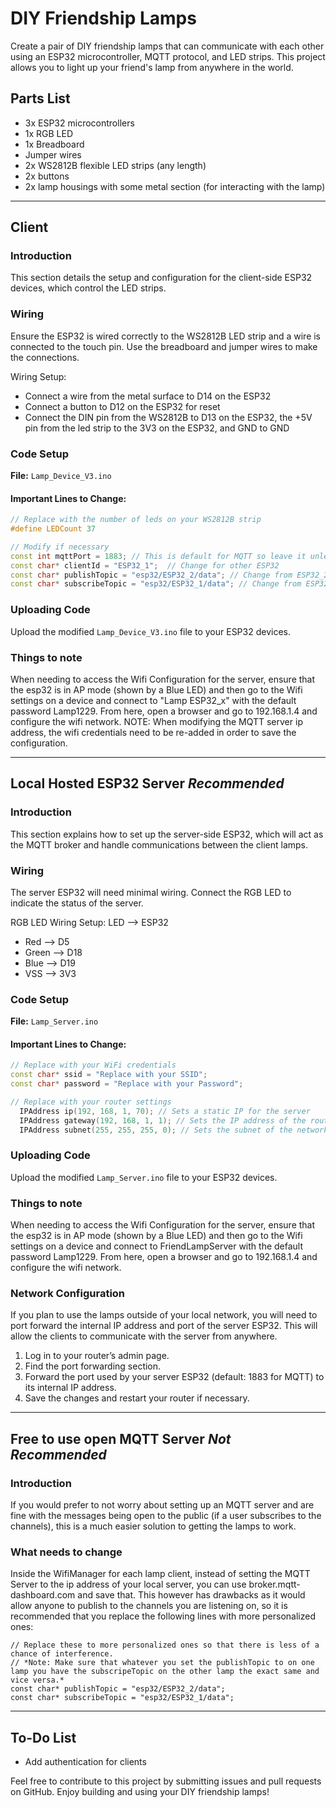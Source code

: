 # DIY Friendship Lamps

Create a pair of DIY friendship lamps that can communicate with each other using an ESP32 microcontroller, MQTT protocol, and LED strips. This project allows you to light up your friend's lamp from anywhere in the world.

## Parts List

- 3x ESP32 microcontrollers
- 1x RGB LED
- 1x Breadboard
- Jumper wires
- 2x WS2812B flexible LED strips (any length)
- 2x buttons
- 2x lamp housings with some metal section (for interacting with the lamp)

---

## Client

### Introduction

This section details the setup and configuration for the client-side ESP32 devices, which control the LED strips.

### Wiring

Ensure the ESP32 is wired correctly to the WS2812B LED strip and a wire is connected to the touch pin. Use the breadboard and jumper wires to make the connections.

Wiring Setup:
- Connect a wire from the metal surface to D14 on the ESP32
- Connect a button to D12 on the ESP32 for reset
- Connect the DIN pin from the WS2812B to D13 on the ESP32, the +5V pin from the led strip to the 3V3 on the ESP32, and GND to GND

### Code Setup

**File:** `Lamp_Device_V3.ino`

#### Important Lines to Change:

```cpp
// Replace with the number of leds on your WS2812B strip
#define LEDCount 37

// Modify if necessary
const int mqttPort = 1883; // This is default for MQTT so leave it unless necessary
const char* clientId = "ESP32_1";  // Change for other ESP32
const char* publishTopic = "esp32/ESP32_2/data"; // Change from ESP32_2 to ESP32_1 if the clientId is ESP32_2
const char* subscribeTopic = "esp32/ESP32_1/data"; // Change from ESP32_1 to ESP32_2 if the clientId is ESP32_2
```

### Uploading Code

Upload the modified `Lamp_Device_V3.ino` file to your ESP32 devices.

### Things to note

When needing to access the Wifi Configuration for the server, ensure that the esp32 is in AP mode (shown by a Blue LED) and then go to the Wifi settings on a device and connect to "Lamp ESP32_x" with the default password Lamp1229. From here, open a browser and go to 192.168.1.4 and configure the wifi network. NOTE: When modifying the MQTT server ip address, the wifi credentials need to be re-added in order to save the configuration.

---

## Local Hosted ESP32 Server *Recommended*

### Introduction

This section explains how to set up the server-side ESP32, which will act as the MQTT broker and handle communications between the client lamps.

### Wiring

The server ESP32 will need minimal wiring. Connect the RGB LED to indicate the status of the server.

RGB LED Wiring Setup:
  LED --> ESP32
- Red --> D5
- Green --> D18
- Blue --> D19
- VSS --> 3V3

### Code Setup

**File:** `Lamp_Server.ino`

#### Important Lines to Change:

```cpp
// Replace with your WiFi credentials
const char* ssid = "Replace with your SSID";
const char* password = "Replace with your Password";

// Replace with your router settings
  IPAddress ip(192, 168, 1, 70); // Sets a static IP for the server
  IPAddress gateway(192, 168, 1, 1); // Sets the IP address of the router that gives out DHCP addresses
  IPAddress subnet(255, 255, 255, 0); // Sets the subnet of the network
```
### Uploading Code

Upload the modified `Lamp_Server.ino` file to your ESP32 devices.

### Things to note

When needing to access the Wifi Configuration for the server, ensure that the esp32 is in AP mode (shown by a Blue LED) and then go to the Wifi settings on a device and connect to FriendLampServer with the default password Lamp1229. From here, open a browser and go to 192.168.1.4 and configure the wifi network. 

### Network Configuration

If you plan to use the lamps outside of your local network, you will need to port forward the internal IP address and port of the server ESP32. This will allow the clients to communicate with the server from anywhere.

1. Log in to your router’s admin page.
2. Find the port forwarding section.
3. Forward the port used by your server ESP32 (default: 1883 for MQTT) to its internal IP address.
4. Save the changes and restart your router if necessary.

---

## Free to use open MQTT Server *Not Recommended*

### Introduction
If you would prefer to not worry about setting up an MQTT server and are fine with the messages being open to the public (if a user subscribes to the channels), this is a much easier solution to getting the lamps to work.

### What needs to change
Inside the WifiManager for each lamp client, instead of setting the MQTT Server to the ip address of your local server, you can use broker.mqtt-dashboard.com and save that. This however has drawbacks as it would allow anyone to publish to the channels you are listening on, so it is recommended that you replace the following lines with more personalized ones:
```
// Replace these to more personalized ones so that there is less of a chance of interference.
// *Note: Make sure that whatever you set the publishTopic to on one lamp you have the subscripeTopic on the other lamp the exact same and vice versa.*
const char* publishTopic = "esp32/ESP32_2/data";
const char* subscribeTopic = "esp32/ESP32_1/data";

```
---

## To-Do List

- Add authentication for clients

Feel free to contribute to this project by submitting issues and pull requests on GitHub. Enjoy building and using your DIY friendship lamps!
